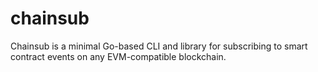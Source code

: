 # chainsub
Chainsub is a minimal Go-based CLI and library for subscribing to smart contract events on any EVM-compatible blockchain.
